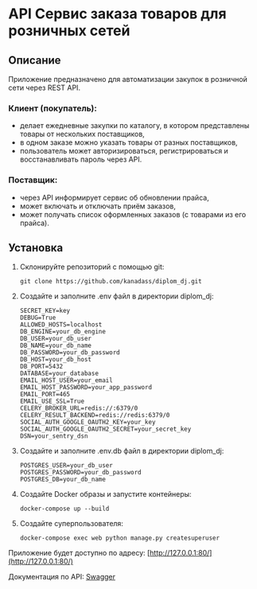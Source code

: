 # API Сервис заказа товаров для розничных сетей

## Описание

Приложение предназначено для автоматизации закупок в розничной сети через REST API.

### Клиент (покупатель):

- делает ежедневные закупки по каталогу, в котором представлены товары от нескольких поставщиков,
- в одном заказе можно указать товары от разных поставщиков,
- пользователь может авторизироваться, регистрироваться и восстанавливать пароль через API.
### Поставщик:

- через API информирует сервис об обновлении прайса,
- может включать и отключать приём заказов,
- может получать список оформленных заказов (с товарами из его прайса).

## Установка

1. Склонируйте репозиторий с помощью git:

    ```
    git clone https://github.com/kanadass/diplom_dj.git
    ```
   
2. Создайте и заполните .env файл в директории diplom_dj:

    ```
    SECRET_KEY=key
    DEBUG=True
    ALLOWED_HOSTS=localhost
    DB_ENGINE=your_db_engine
    DB_USER=your_db_user
    DB_NAME=your_db_name
    DB_PASSWORD=your_db_password
    DB_HOST=your_db_host
    DB_PORT=5432
    DATABASE=your_database
    EMAIL_HOST_USER=your_email
    EMAIL_HOST_PASSWORD=your_app_password
    EMAIL_PORT=465
    EMAIL_USE_SSL=True
    CELERY_BROKER_URL=redis://:6379/0
    CELERY_RESULT_BACKEND=redis://redis:6379/0
    SOCIAL_AUTH_GOOGLE_OAUTH2_KEY=your_key
    SOCIAL_AUTH_GOOGLE_OAUTH2_SECRET=your_secret_key
    DSN=your_sentry_dsn
    ```

3. Создайте и заполните .env.db файл в директории diplom_dj:

    ```
    POSTGRES_USER=your_db_user
    POSTGRES_PASSWORD=your_db_password
    POSTGRES_DB=your_db_name
    ```
4. Создайте Docker образы и запустите контейнеры:
    ```
    docker-compose up --build
    ```
5. Создайте суперпользователя:
    ```
    docker-compose exec web python manage.py createsuperuser
    ```

Приложение будет доступно по адресу: [http://127.0.0.1:80/](http://127.0.0.1:80/)

Документация по API: [Swagger](http://127.0.0.1:80/api/schema/swagger-ui/)